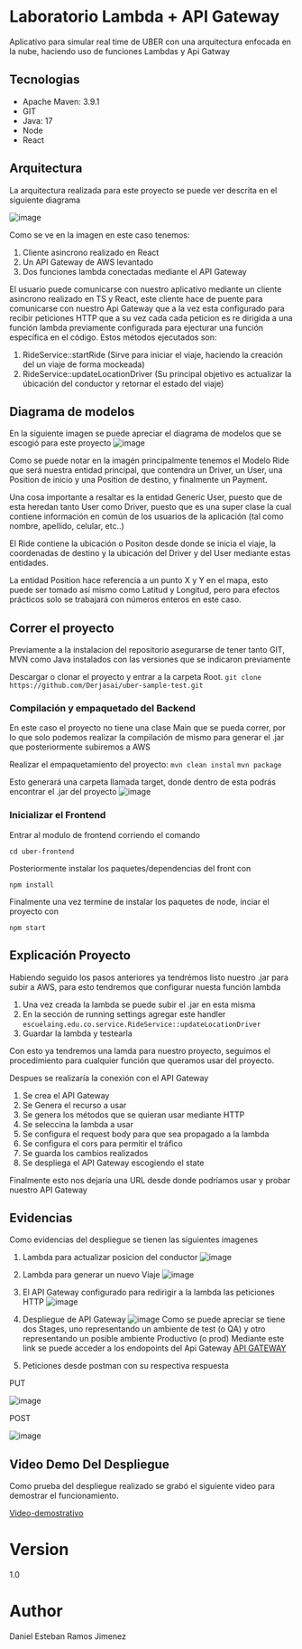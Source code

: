 # Laboratorio Lambda + API Gateway

Aplicativo para simular real time de UBER con una arquitectura enfocada en la nube, haciendo uso de funciones Lambdas y Api Gatway

## Tecnologias

- Apache Maven: 3.9.1
- GIT
- Java: 17
- Node
- React

## Arquitectura
La arquitectura realizada para este proyecto se puede ver descrita en el siguiente diagrama

![image](https://github.com/user-attachments/assets/fd1f318b-0433-477c-8414-58354623cc4a)

Como se ve en la imagen en este caso tenemos:
1. Cliente asincrono realizado en React
2. Un API Gateway de AWS levantado
3. Dos funciones lambda conectadas mediante el API Gateway

El usuario puede comunicarse con nuestro aplicativo mediante un cliente asincrono realizado en TS y React, este cliente hace de puente para comunicarse con nuestro Api Gateway que a la vez esta configurado para recibir peticiones HTTP que a su vez cada cada peticion es re dirigida a una función lambda previamente configurada para ejecturar una función específica en el código. Estos métodos ejecutados son:
1. RideService::startRide (Sirve para iniciar el viaje, haciendo la creación del un viaje de forma mockeada)
2. RideService::updateLocationDriver (Su principal objetivo es actualizar la úbicación del conductor y retornar el estado del viaje)

## Diagrama de modelos
En la siguiente imagen se puede apreciar el diagrama de modelos que se escogió para este proyecto
![image](https://github.com/user-attachments/assets/67c88fc8-9b67-47ea-bce5-bd4d0947a0a7)

Como se puede notar en la imagén principalmente tenemos el Modelo Ride que será nuestra entidad principal, que contendra un Driver, un User, una Position de inicio y una Position de destino, y finalmente un Payment.

Una cosa importante a resaltar es la entidad Generic User, puesto que de esta heredan tanto User como Driver, puesto que es una super clase la cual contiene información en común de los usuarios de la aplicación (tal como nombre, apellido, celular, etc..)

El Ride contiene la ubicación o Positon desde donde se inicia el viaje, la coordenadas de destino y la ubicación del Driver y del User mediante estas entidades.

La entidad Position hace referencia a un punto X y Y en el mapa, esto puede ser tomado así mismo como Latitud y Longitud, pero para efectos prácticos solo se trabajará con números enteros en este caso.


## Correr el proyecto

Previamente a la instalacion del repositorio asegurarse de tener tanto GIT, MVN como Java instalados con las versiones que se indicaron previamente

Descargar o clonar el proyecto y entrar a la carpeta Root.
`git clone https://github.com/Derjasai/uber-sample-test.git`

### Compilación y empaquetado del Backend
En este caso el proyecto no tiene una clase Main que se pueda correr, por lo que solo podemos realizar la compilación de mismo para generar el .jar que posteriormente subiremos a AWS

Realizar el empaquetamiento del proyecto:
`mvn clean instal`
`mvn package`

Esto generará una carpeta llamada target, donde dentro de esta podrás encontrar el .jar del proyecto
![image](https://github.com/user-attachments/assets/21f03471-f655-46c1-9a9d-ab4ecd8e2e64)


### Inicializar el Frontend
Entrar al modulo de frontend corriendo el comando

`cd uber-frontend`

Posteriormente instalar los paquetes/dependencias del front con

`npm install`

Finalmente una vez termine de instalar los paquetes de node, inciar el proyecto con

`npm start`

## Explicación Proyecto
Habiendo seguido los pasos anteriores ya tendrémos listo nuestro .jar para subir a AWS, para esto tendremos que configurar nuesta función lambda
1. Una vez creada la lambda se puede subir el .jar en esta misma
2. En la sección de running settings agregar este handler `escuelaing.edu.co.service.RideService::updateLocationDriver`
3. Guardar la lambda y testearla

Con esto ya tendremos una lamda para nuestro proyecto, seguimos el procedimiento para cualquier función que queramos usar del proyecto.

Despues se realizaría la conexión con el API Gateway
1. Se crea el API Gateway
2. Se Genera el recurso a usar
3. Se genera los métodos que se quieran usar mediante HTTP
4. Se seleccina la lambda a usar
5. Se configura el request body para que sea propagado a la lambda
6. Se configura el cors para permitir el tráfico
7. Se guarda los cambios realizados
8. Se despliega el API Gateway escogiendo el state

Finalmente esto nos dejaría una URL desde donde podríamos usar y probar nuestro API Gateway

## Evidencias
Como evidencias del despliegue se tienen las siguientes imagenes
1. Lambda para actualizar posicion del conductor
![image](https://github.com/user-attachments/assets/2c96aef4-e591-4373-b6b9-94bdea849d17)

2. Lambda para generar un nuevo Viaje
![image](https://github.com/user-attachments/assets/6507bdee-e647-4fb1-b1f2-78e6ab9de233)

3. El API Gateway configurado para redirigir a la lambda las peticiones HTTP
![image](https://github.com/user-attachments/assets/046ee6f6-f058-4282-88f8-a7cf995c83c6)

4. Despliegue de API Gateway
![image](https://github.com/user-attachments/assets/9439d595-6210-47df-9b18-874635d19afd)
Como se puede apreciar se tiene dos Stages, uno representando un ambiente de test (o QA) y otro representando un posible ambiente Productivo (o prod)
Mediante este link se puede acceder a los endopoints del Api Gateway [API GATEWAY](https://uaeyswgs70.execute-api.us-east-1.amazonaws.com/prod)

6. Peticiones desde postman con su respectiva respuesta

PUT

![image](https://github.com/user-attachments/assets/dfdbb239-f9ea-4b92-b14f-ddc758c777c5)

POST

![image](https://github.com/user-attachments/assets/256d404a-6649-4e28-9863-5a1508337234)


## Video Demo Del Despliegue
Como prueba del despliegue realizado se grabó el siguiente video para demostrar el funcionamiento.

[Video-demostrativo](https://youtu.be/-UGuQUT0LxU)


# Version
1.0

# Author
Daniel Esteban Ramos Jimenez
